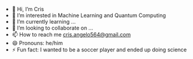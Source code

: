 - 👋 Hi, I’m Cris
- 👀 I’m interested in Machine Learning and Quantum Computing
- 🌱 I’m currently learning ...
- 💞️ I’m looking to collaborate on ...
- 📫 How to reach me cris.angelo564@gmail.com
- 😄 Pronouns: he/him
- ⚡ Fun fact: I wanted to be a soccer player and ended up doing science

<!---
Cris12Mainz/Cris12Mainz is a ✨ special ✨ repository because its `README.md` (this file) appears on your GitHub profile.
You can click the Preview link to take a look at your changes.
--->
